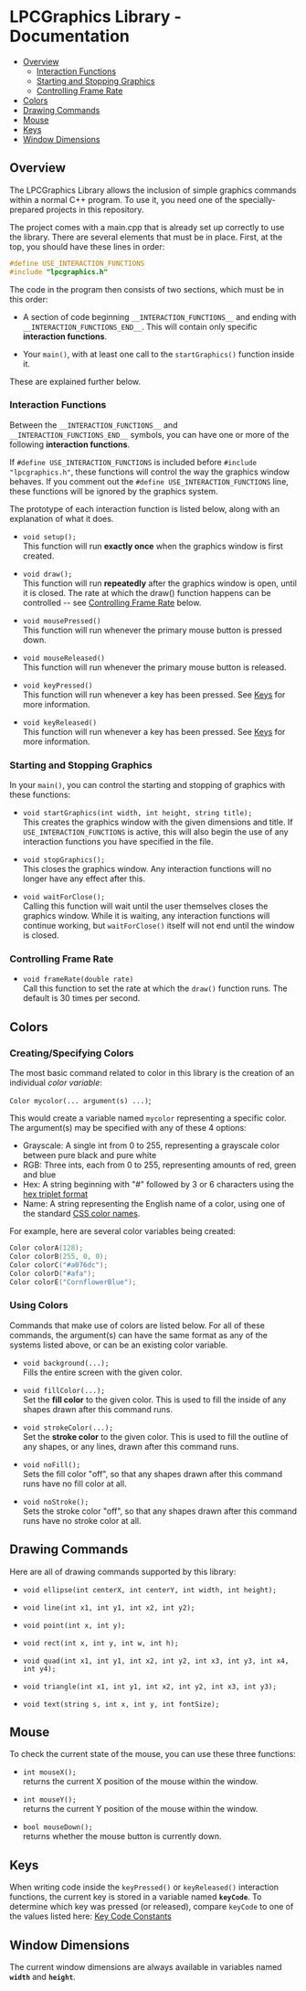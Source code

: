 # LPCGraphics Library - Documentation

- [Overview](#overview)
    - [Interaction Functions](#interaction-functions)
    - [Starting and Stopping Graphics](#starting-and-stopping-graphics)
    - [Controlling Frame Rate](#controlling-frame-rate)
- [Colors](#colors)
- [Drawing Commands](#drawing-commands)
- [Mouse](#mouse)
- [Keys](#keys)
- [Window Dimensions](#window-dimensions)

## Overview

The LPCGraphics Library allows the inclusion of simple graphics commands within a normal C++ program. To use it,
you need one of the specially-prepared projects in this repository.

The project comes with a main.cpp that is already set up correctly to use the library. There are several elements that must be in place. First, at the top, you should have these lines in order:

```c++
#define USE_INTERACTION_FUNCTIONS
#include "lpcgraphics.h"
```

The code in the program then consists of two sections, which must be in this order:

- A section of code beginning `__INTERACTION_FUNCTIONS__` and ending with `__INTERACTION_FUNCTIONS_END__`. This will contain only specific **interaction functions**.

- Your `main()`, with at least one call to the `startGraphics()` function inside it.

These are explained further below.

### Interaction Functions

Between the `__INTERACTION_FUNCTIONS__` and `__INTERACTION_FUNCTIONS_END__` symbols, you can have one or more of the following **interaction functions**.

If `#define USE_INTERACTION_FUNCTIONS` is included before `#include "lpcgraphics.h"`, these functions will control the way the graphics window behaves. If you comment out the `#define USE_INTERACTION_FUNCTIONS` line, these functions will be ignored by the graphics system.

The prototype of each interaction function is listed below, along with an explanation of what it does.

- `void setup();`<br />
This function will run **exactly once** when the graphics window is first created.
    
- `void draw();`<br />
This function will run **repeatedly** after the graphics window is open, until it is closed. The rate at which the draw() function happens can be controlled -- see [Controlling Frame Rate](#controlling-frame-rate) below.
    
- `void mousePressed()`<br />
This function will run whenever the primary mouse button is pressed down.

- `void mouseReleased()`<br />
This function will run whenever the primary mouse button is released.

- `void keyPressed()`<br />
This function will run whenever a key has been pressed. See [Keys](#keys) for more information.

- `void keyReleased()`<br />
This function will run whenever a key has been pressed. See [Keys](#keys) for more information.

### Starting and Stopping Graphics

In your `main()`, you can control the starting and stopping of graphics with these functions:

- `void startGraphics(int width, int height, string title);`<br />
This creates the graphics window with the given dimensions and title. If `USE_INTERACTION_FUNCTIONS` is active, this will also begin the use of any interaction functions you have specified in the file.
    
- `void stopGraphics();`<br />
This closes the graphics window. Any interaction functions will no longer have any effect after this.
    
- `void waitForClose();`<br />
Calling this function will wait until the user themselves closes the graphics window. While it is waiting, any interaction functions will continue working, but `waitForClose()` itself will not end until the window is closed.

### Controlling Frame Rate

- `void frameRate(double rate)`<br />
Call this function to set the rate at which the `draw()` function runs. The default is 30 times per second.

## Colors

### Creating/Specifying Colors

The most basic command related to color in this library is the creation of an individual *color variable*:

`Color mycolor(... argument(s) ...)`;

This would create a variable named `mycolor` representing a specific color. The argument(s) may be specified 
with any of these 4 options:

- Grayscale: A single int from 0 to 255, representing a grayscale color between pure black and pure white
- RGB: Three ints, each from 0 to 255, representing amounts of red, green and blue
- Hex: A string beginning with "#" followed by 3 or 6 characters using the [hex triplet format](https://en.wikipedia.org/wiki/Web_colors#Hex_triplet)
- Name: A string representing the English name of a color, using one of the standard [CSS color names](https://www.w3schools.com/cssref/css_colors.asp).

For example, here are several color variables being created:

```c++
Color colorA(128); 
Color colorB(255, 0, 0);
Color colorC("#a076dc");
Color colorD("#afa");
Color colorE("CornflowerBlue");
```

### Using Colors

Commands that make use of colors are listed below. For all of these commands, the argument(s) can have the same format as any of the systems listed above, or can be an existing color variable.

- `void background(...);`<br />
Fills the entire screen with the given color.

- `void fillColor(...);`<br />
Set the **fill color** to the given color. This is used to fill the inside of any shapes drawn after this command runs.

- `void strokeColor(...);`<br />
Set the **stroke color** to the given color. This is used to fill the outline of any shapes, or any lines, drawn after this command runs.

- `void noFill();`<br />
Sets the fill color "off", so that any shapes drawn after this command runs have no fill color at all.

- `void noStroke();`<br />
Sets the stroke color "off", so that any shapes drawn after this command runs have no stroke color at all.

## Drawing Commands

Here are all of drawing commands supported by this library:

- `void ellipse(int centerX, int centerY, int width, int height);`
 
- `void line(int x1, int y1, int x2, int y2);`

- `void point(int x, int y);`
 
- `void rect(int x, int y, int w, int h);`

- `void quad(int x1, int y1, int x2, int y2, int x3, int y3, int x4, int y4);`

- `void triangle(int x1, int y1, int x2, int y2, int x3, int y3);`

- `void text(string s, int x, int y, int fontSize);`
 
## Mouse

To check the current state of the mouse, you can use these three functions:

- `int mouseX();`<br />
returns the current X position of the mouse within the window.

- `int mouseY();`<br />
returns the current Y position of the mouse within the window.

- `bool mouseDown();`<br />
returns whether the mouse button is currently down.
   
## Keys

When writing code inside the `keyPressed()` or `keyReleased()` interaction functions, the current key is stored in a variable named **`keyCode`**. To determine which key was pressed (or released), compare `keyCode` to one of the values listed
here: [Key Code Constants](./KeyCodeConstants.md)

## Window Dimensions

The current window dimensions are always available in variables named **`width`** and **`height`**.
